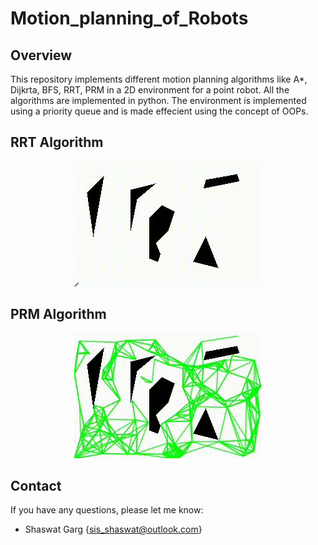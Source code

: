 # Motion_planning_of_Robots

## Overview
This repository implements different motion planning algorithms like A*, Dijkrta, BFS, RRT, PRM in a 2D environment for a point robot. All the algorithms are implemented in python. The environment is implemented using a priority queue and is made effecient using the concept of OOPs.

## RRT Algorithm

<p align="center">
<img src="./Results/RRT_Image/RRT.gif" width="300" alt="rrt_traj">
</p>

## PRM Algorithm

<p align="center">
<img src="./Results/PRM_Image/PRM.gif" width="300" alt="prm_traj">
</p>

## Contact

If you have any questions, please let me know:

- Shaswat Garg {[sis_shaswat@outlook.com]()}

